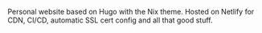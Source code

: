 Personal website based on Hugo with the Nix theme. Hosted on Netlify for CDN, CI/CD, automatic SSL cert config and all that good stuff.
